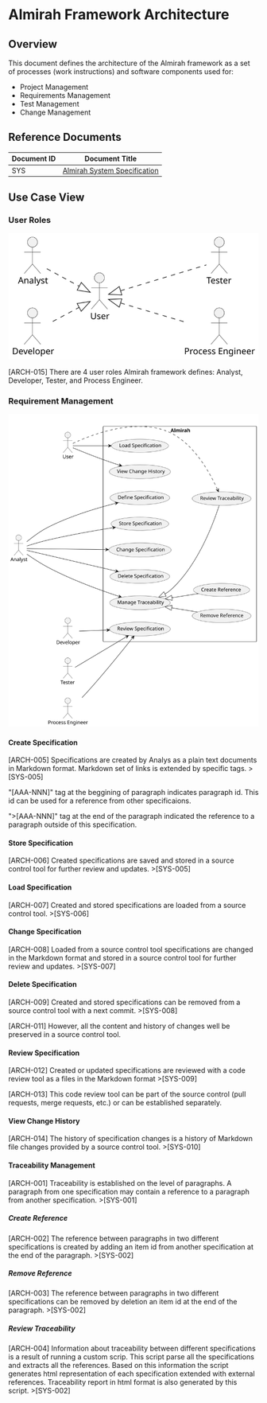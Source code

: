 # Almirah Framework Architecture

## Overview

This document defines the architecture of the Almirah framework as a set of processes (work instructions) and software components used for:

* Project Management
* Requirements Management
* Test Management
* Change Management

## Reference Documents

| Document ID | Document Title                         |
|---|---|
| SYS | [Almirah System Specification](sys.md) |

## Use Case View

### User Roles

![User Roles](./img/002.svg)

[ARCH-015] There are 4 user roles Almirah framework defines: Analyst, Developer, Tester, and Process Engineer.

### Requirement Management

![Requirement Management Use Cases](./img/001.svg)

#### Create Specification

[ARCH-005] Specifications are created by Analys as a plain text documents in Markdown format. Markdown set of links is extended by specific tags. >[SYS-005]

"[AAA-NNN]" tag at the beggining of paragraph indicates paragraph id. This id can be used for a reference from other specificaions.

">[AAA-NNN]" tag at the end of the paragraph indicated the reference to a paragraph outside of this specification.

#### Store Specification

[ARCH-006] Created specifications are saved and stored in a source control tool for further review and updates. >[SYS-005]

#### Load Specification

[ARCH-007] Created and stored specifications are loaded from a source control tool. >[SYS-006]

#### Change Specification

[ARCH-008] Loaded from a source control tool specifications are changed in the Markdown format and stored in a source control tool for further review and updates. >[SYS-007]

#### Delete Specification

[ARCH-009] Created and stored specifications can be removed from a source control tool with a next commit. >[SYS-008]

[ARCH-011] However, all the content and history of changes well be preserved in a source control tool.

#### Review Specification

[ARCH-012] Created or updated specifications are reviewed with a code review tool as a files in the Markdown format >[SYS-009]

[ARCH-013] This code review tool can be part of the source control (pull requests, merge requests, etc.) or can be established separately.

#### View Change History

[ARCH-014] The history of specification changes is a history of Markdown file changes provided by a source control tool. >[SYS-010]

#### Traceability Management

[ARCH-001] Traceability is established on the level of paragraphs. A paragraph from one specification may contain a reference to a paragraph from another specification. >[SYS-001]

##### Create Reference

[ARCH-002] The reference between paragraphs in two different specifications is created by adding an item id from another specification at the end of the paragraph. >[SYS-002]

##### Remove Reference

[ARCH-003] The reference between paragraphs in two different specifications can be removed by deletion an item id at the end of the paragraph. >[SYS-002]

##### Review Traceability

[ARCH-004] Information about traceability between different specifications is a result of running a custom scrip. This script parse all the specifications and extracts all the references. Based on this information the script generates html representation of each specification extended with external references. Traceability report in html format is also generated by this script. >[SYS-002]
